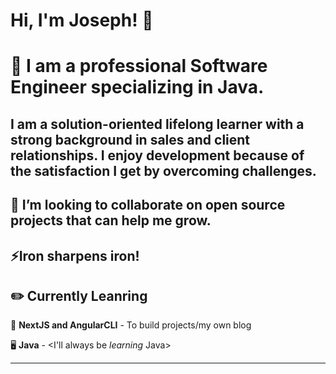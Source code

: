 # Hi, I'm Joseph! 👋

# 💬 I am a professional Software Engineer specializing in Java. 

## I am a solution-oriented lifelong learner with a strong background in sales and client relationships. I enjoy development because of the satisfaction I get by overcoming challenges. 

##  👯 I’m looking to collaborate on open source projects that can help me grow. 
## ⚡Iron sharpens iron!

## ✏️ Currently Leanring
🎨 **NextJS and AngularCLI** - To build projects/my own blog

🖥️ **Java** - <I'll always be *learning* Java>

---

<!--
**J0311/J0311** is a ✨ _special_ ✨ repository because its `README.md` (this file) appears on your GitHub profile.

Here are some ideas to get you started:

- 🔭 I’m currently working on ...
- 🌱 I’m currently learning ...
- 👯 I’m looking to collaborate on ...
- 🤔 I’m looking for help with ...
- 💬 Ask me about ...
- 📫 How to reach me: ...
- 😄 Pronouns: ...
- ⚡ Fun fact: ...
-->

